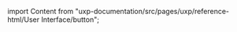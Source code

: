 
import Content from "uxp-documentation/src/pages/uxp/reference-html/User Interface/button";

<Content query="product=xd"/>
